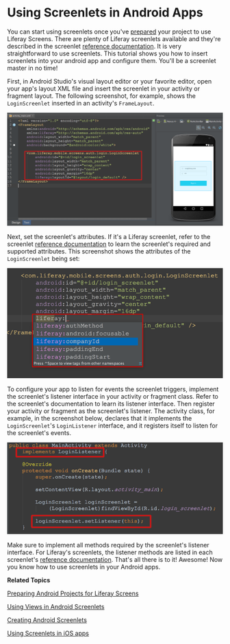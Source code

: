 # Using Screenlets in Android Apps [](id=using-screenlets-in-android-apps)

You can start using screenlets once you've
[prepared](/develop/tutorials/-/knowledge_base/6-2/preparing-android-projects-for-liferay-screens)
your project to use Liferay Screens. There are plenty of Liferay screenlets
available and they're described in the screenlet
[reference documentation](/develop/reference/-/knowledge_base/6-2/screenlets-in-liferay-screens-for-android).
It is very straightforward to use screenlets. This tutorial shows you how to
insert screenlets into your android app and configure them. You'll be a
screenlet master in no time! 

First, in Android Studio's visual layout editor or your favorite editor, open
your app's layout XML file and insert the screenlet in your activity or fragment
layout. The following screenshot, for example, shows the `LoginScreenlet`
inserted in an activity's `FrameLayout`. 

![Figure 1: Here's the `LoginScreenlet` in an activity's layout in Android Studio.](../../images/screens-android-insert-screenlet.png)

Next, set the screenlet's attributes. If it's a Liferay screenlet, refer to the
screenlet
[reference documentation](/develop/reference/-/knowledge_base/6-2/screenlets-in-liferay-screens-for-android) 
to learn the screenlet's required and supported attributes. This screenshot
shows the attributes of the `LoginScreenlet` being set:

![Figure 2: You can set a screenlet's attributes via the app's layout XML file.](../../images/screens-android-screenlet-attributes.png)

To configure your app to listen for events the screenlet triggers, implement the
screenlet's listener interface in your activity or fragment class. Refer to the
screenlet's documentation to learn its listener interface. Then register your
activity or fragment as the screenlet's listener. The activity class, for
example, in the screenshot below, declares that it implements the
`LoginScreenlet`'s `LoginListener` interface, and it registers itself to listen
for the screenlet's events.

![Figure 3: Implement the screenlet's listener in your activity or fragment class.](../../images/screens-android-screenlet-listener.png)

Make sure to implement all methods required by the screenlet's listener
interface. For Liferay's screenlets, the listener methods are listed in each
screenlet's
[reference documentation](/develop/reference/-/knowledge_base/6-2/screenlets-in-liferay-screens-for-android).
That's all there is to it! Awesome! Now you know how to use screenlets in your 
Android apps. 

**Related Topics**

[Preparing Android Projects for Liferay Screens](/develop/tutorials/-/knowledge_base/6-2/preparing-android-projects-for-liferay-screens)

[Using Views in Android Screenlets](/develop/tutorials/-/knowledge_base/6-2/using-views-in-android-screenlets)

[Creating Android Screenlets](/develop/tutorials/-/knowledge_base/6-2/creating-android-screenlets)

[Using Screenlets in iOS apps](/develop/tutorials/-/knowledge_base/6-2/using-screenlets-in-ios-apps)
